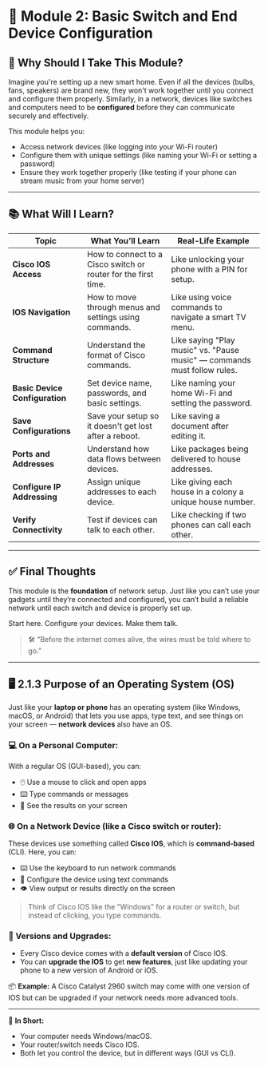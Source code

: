 # 📘 Module 2: Basic Switch and End Device Configuration

## 🎯 Why Should I Take This Module?

Imagine you're setting up a new smart home. Even if all the devices (bulbs, fans, speakers) are brand new, they won't work together until you connect and configure them properly. Similarly, in a network, devices like switches and computers need to be **configured** before they can communicate securely and effectively.

This module helps you:
- Access network devices (like logging into your Wi-Fi router)
- Configure them with unique settings (like naming your Wi-Fi or setting a password)
- Ensure they work together properly (like testing if your phone can stream music from your home server)

---

## 📚 What Will I Learn?

| Topic | What You’ll Learn | Real-Life Example |
|-------|--------------------|-------------------|
| **Cisco IOS Access** | How to connect to a Cisco switch or router for the first time. | Like unlocking your phone with a PIN for setup. |
| **IOS Navigation** | How to move through menus and settings using commands. | Like using voice commands to navigate a smart TV menu. |
| **Command Structure** | Understand the format of Cisco commands. | Like saying "Play music" vs. "Pause music" — commands must follow rules. |
| **Basic Device Configuration** | Set device name, passwords, and basic settings. | Like naming your home Wi-Fi and setting the password. |
| **Save Configurations** | Save your setup so it doesn't get lost after a reboot. | Like saving a document after editing it. |
| **Ports and Addresses** | Understand how data flows between devices. | Like packages being delivered to house addresses. |
| **Configure IP Addressing** | Assign unique addresses to each device. | Like giving each house in a colony a unique house number. |
| **Verify Connectivity** | Test if devices can talk to each other. | Like checking if two phones can call each other. |

---

## ✅ Final Thoughts

This module is the **foundation** of network setup. Just like you can’t use your gadgets until they’re connected and configured, you can’t build a reliable network until each switch and device is properly set up.

Start here. Configure your devices. Make them talk.

> 🛠️ “Before the internet comes alive, the wires must be told where to go.”

---


## 🖥️ 2.1.3 Purpose of an Operating System (OS)

Just like your **laptop or phone** has an operating system (like Windows, macOS, or Android) that lets you use apps, type text, and see things on your screen — **network devices** also have an OS.

### 💻 On a Personal Computer:
With a regular OS (GUI-based), you can:
- 🖱️ Use a mouse to click and open apps
- ⌨️ Type commands or messages
- 👀 See the results on your screen

### 🌐 On a Network Device (like a Cisco switch or router):
These devices use something called **Cisco IOS**, which is **command-based** (CLI). Here, you can:
- ⌨️ Use the keyboard to run network commands
- 🔧 Configure the device using text commands
- 👁️ View output or results directly on the screen

> Think of Cisco IOS like the "Windows" for a router or switch, but instead of clicking, you type commands.

### 🔄 Versions and Upgrades:
- Every Cisco device comes with a **default version** of Cisco IOS.
- You can **upgrade the IOS** to get **new features**, just like updating your phone to a new version of Android or iOS.

📦 **Example:** A Cisco Catalyst 2960 switch may come with one version of IOS but can be upgraded if your network needs more advanced tools.

---

🧠 **In Short:**
- Your computer needs Windows/macOS.  
- Your router/switch needs Cisco IOS.  
- Both let you control the device, but in different ways (GUI vs CLI).


